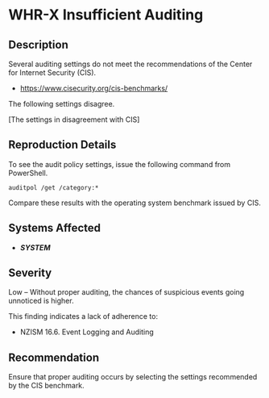 WHR-X Insufficient Auditing
===========================

Description
-----------
Several auditing settings do not meet the recommendations of the Center for Internet Security (CIS).

* https://www.cisecurity.org/cis-benchmarks/

The following settings disagree.

[The settings in disagreement with CIS]

Reproduction Details
--------------------
To see the audit policy settings, issue the following command from PowerShell.

```
auditpol /get /category:*
```

Compare these results with the operating system benchmark issued by CIS.

Systems Affected
----------------
  * ***SYSTEM***

Severity
--------
Low – Without proper auditing, the chances of suspicious events going unnoticed is higher.

This finding indicates a lack of adherence to:

* NZISM 16.6. Event Logging and Auditing

Recommendation
--------------
Ensure that proper auditing occurs by selecting the settings recommended by the CIS benchmark.
